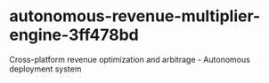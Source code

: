 # autonomous-revenue-multiplier-engine-3ff478bd
Cross-platform revenue optimization and arbitrage - Autonomous deployment system

